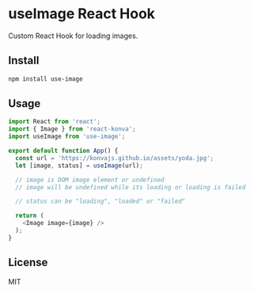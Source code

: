 # useImage React Hook

Custom React Hook for loading images.

## Install

```bash
npm install use-image
```


## Usage

```js
import React from 'react';
import { Image } from 'react-konva';
import useImage from 'use-image';

export default function App() {
  const url = 'https://konvajs.github.io/assets/yoda.jpg';
  let [image, status] = useImage(url);

  // image is DOM image element or undefined
  // image will be undefined while its loading or loading is failed

  // status can be "loading", "loaded" or "failed"

  return (
    <Image image={image} />
  );
}

```

## License

MIT
